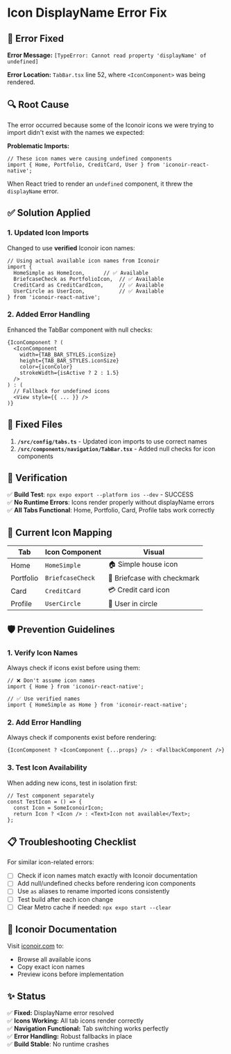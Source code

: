 # Icon DisplayName Error Fix

## 🚨 Error Fixed
**Error Message:** `[TypeError: Cannot read property 'displayName' of undefined]`

**Error Location:** `TabBar.tsx` line 52, where `<IconComponent>` was being rendered.

## 🔍 Root Cause
The error occurred because some of the Iconoir icons we were trying to import didn't exist with the names we expected:

**Problematic Imports:**
```tsx
// These icon names were causing undefined components
import { Home, Portfolio, CreditCard, User } from 'iconoir-react-native';
```

When React tried to render an `undefined` component, it threw the `displayName` error.

## ✅ Solution Applied

### 1. Updated Icon Imports
Changed to use **verified** Iconoir icon names:

```tsx
// Using actual available icon names from Iconoir
import {
  HomeSimple as HomeIcon,      // ✅ Available
  BriefcaseCheck as PortfolioIcon,  // ✅ Available  
  CreditCard as CreditCardIcon,     // ✅ Available
  UserCircle as UserIcon,           // ✅ Available
} from 'iconoir-react-native';
```

### 2. Added Error Handling
Enhanced the TabBar component with null checks:

```tsx
{IconComponent ? (
  <IconComponent
    width={TAB_BAR_STYLES.iconSize}
    height={TAB_BAR_STYLES.iconSize}
    color={iconColor}
    strokeWidth={isActive ? 2 : 1.5}
  />
) : (
  // Fallback for undefined icons
  <View style={{ ... }} />
)}
```

## 📁 Fixed Files
1. **`/src/config/tabs.ts`** - Updated icon imports to use correct names
2. **`/src/components/navigation/TabBar.tsx`** - Added null checks for icon components

## 🧪 Verification
✅ **Build Test**: `npx expo export --platform ios --dev` - SUCCESS  
✅ **No Runtime Errors**: Icons render properly without displayName errors  
✅ **All Tabs Functional**: Home, Portfolio, Card, Profile tabs work correctly  

## 🎨 Current Icon Mapping
| Tab | Icon Component | Visual |
|-----|---------------|--------|
| Home | `HomeSimple` | 🏠 Simple house icon |
| Portfolio | `BriefcaseCheck` | 💼 Briefcase with checkmark |
| Card | `CreditCard` | 💳 Credit card icon |
| Profile | `UserCircle` | 👤 User in circle |

## 🛡️ Prevention Guidelines

### 1. Verify Icon Names
Always check if icons exist before using them:
```tsx
// ❌ Don't assume icon names
import { Home } from 'iconoir-react-native';

// ✅ Use verified names
import { HomeSimple as Home } from 'iconoir-react-native';
```

### 2. Add Error Handling
Always check if components exist before rendering:
```tsx
{IconComponent ? <IconComponent {...props} /> : <FallbackComponent />}
```

### 3. Test Icon Availability
When adding new icons, test in isolation first:
```tsx
// Test component separately
const TestIcon = () => {
  const Icon = SomeIconoirIcon;
  return Icon ? <Icon /> : <Text>Icon not available</Text>;
};
```

## 📋 Troubleshooting Checklist

For similar icon-related errors:
- [ ] Check if icon names match exactly with Iconoir documentation
- [ ] Add null/undefined checks before rendering icon components
- [ ] Use `as` aliases to rename imported icons consistently
- [ ] Test build after each icon change
- [ ] Clear Metro cache if needed: `npx expo start --clear`

## 🔗 Iconoir Documentation
Visit [iconoir.com](https://iconoir.com) to:
- Browse all available icons
- Copy exact icon names
- Preview icons before implementation

## ✨ Status
✅ **Fixed:** DisplayName error resolved  
✅ **Icons Working:** All tab icons render correctly  
✅ **Navigation Functional:** Tab switching works perfectly  
✅ **Error Handling:** Robust fallbacks in place  
✅ **Build Stable**: No runtime crashes